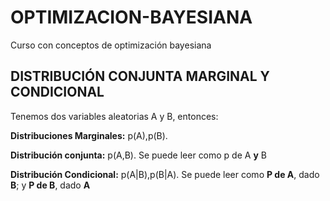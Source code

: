 # OPTIMIZACION-BAYESIANA
Curso con conceptos de optimización bayesiana
## DISTRIBUCIÓN CONJUNTA MARGINAL Y CONDICIONAL
Tenemos dos variables aleatorias A y B, entonces:

**Distribuciones Marginales:** p(A),p(B). 

**Distribución conjunta:** p(A,B). Se puede leer como p de A **y** B

**Distribución Condicional:** p(A|B),p(B|A). Se puede leer como **P de A**, dado **B**; y **P de B**, dado **A**
